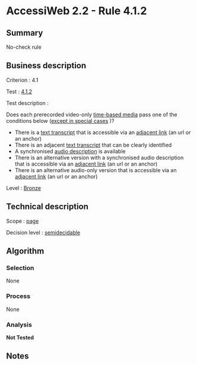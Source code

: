 # AccessiWeb 2.2 - Rule 4.1.2

## Summary

No-check rule

## Business description

Criterion : 4.1

Test : [4.1.2](http://www.accessiweb.org/index.php/accessiweb-22-english-version.html#test-4-1-2)

Test description :

Does each prerecorded video-only [time-based media](http://www.accessiweb.org/index.php/glossary-76.html#mMediaTemp) pass one of the conditions below ([except in special cases](http://www.accessiweb.org/index.php/glossary-76.html#cpCrit4- "Special cases for criterion 4.1") )?

-   There is a [text transcript](http://www.accessiweb.org/index.php/glossary-76.html#mTranscriptTextuel) that is accessible via an [adjacent link](http://www.accessiweb.org/index.php/glossary-76.html#mLienAdj) (an url or an anchor)
-   There is an adjacent [text transcript](http://www.accessiweb.org/index.php/glossary-76.html#mTranscriptTextuel) that can be clearly identified
-   A synchronised [audio description](http://www.accessiweb.org/index.php/glossary-76.html#mAudioDesc) is available
-   There is an alternative version with a synchronised audio description that is accessible via an [adjacent
    link](http://www.accessiweb.org/index.php/glossary-76.html#mLienAdj) (an url or an anchor)
-   There is an alternative audio-only version that is accessible via an [adjacent
    link](http://www.accessiweb.org/index.php/glossary-76.html#mLienAdj) (an url or an anchor)

Level : [Bronze](/en/category/rules-design/accessiweb-11/level/bronze)

## Technical description

Scope : [page](/en/category/rules-design/accessiweb-11/scope/page)

Decision level :
[semidecidable](/en/category/rules-design/accessiweb-11/decision-level/semidecidable)

## Algorithm

### Selection

None

### Process

None

### Analysis

**Not Tested**

## Notes


